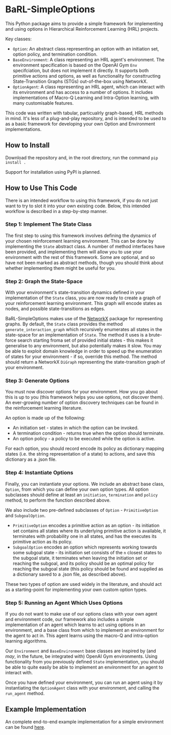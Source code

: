 # BaRL-SimpleOptions

This Python package aims to provide a simple framework for implementing and using options in Hierarchical Reinforcement Learning (HRL) projects.

Key classes:

- `Option`: An abstract class representing an option with an initiation set, option policy, and termination condition.
- `BaseEnvironment`: A class representing an HRL agent's environment. The environment specification is based on the OpenAI Gym `Env` specifciation, but does not implement it directly. It supports both primitive actions and options, as well as functionality for consttructing State-Transition Graphs (STGs) out-of-the-box using NetworkX.
- `OptionAgent`: A class representing an HRL agent, which can interact with its environment and has access to a number of options. It includes implementations of Macro-Q Learning and Intra-Option learning, with many customisable features.

This code was written with tabular, particualrly graph-based, HRL methods in mind. It's less of a plug-and-play repository, and is intended to be used to as a basic framework for developing your own Option and Environment implementations.

## How to Install

Download the repository and, in the root directory, run the command `pip install .`

Support for installation using PyPI is planned.

## How to Use This Code

There is an intended workflow to using this framework, if you do not just want to try to slot it into your own existing code. Below, this intended workflow is described in a step-by-step manner.

### Step 1: Implement The State Class

The first step to using this framework involves defining the dynamics of your chosen reinforcement learning environment. This can be done by implementing the `State` abstract class. A number of method interfaces have been provided, and implementing them will allow you to use your environment with the rest of this framework. Some are optional, and so have not been marked as abstract methods, though you should think about whether implementing them might be useful for you.

### Step 2: Graph the State-Space

With your environment's state-transition dynamics defined in your implementation of the `State` class, you are now ready to create a graph of your reinforcement learning environment. This graph will encode states as nodes, and possible state-transitions as edges.

BaRL-SimpleOptions makes use of the [NetworkX](https://networkx.github.io/) package for representing graphs. By default, the `State` class provides the method `generate_interaction_graph` which recursively enumerates all states in the state-space for an implementation of `State`. The method it uses is a brute-force search starting froma  set of provided initial states - this makes it generalise to any environment, but also potentially makes it slow. You may be able to exploit domain knowledge in order to speed up the enumeration of states for your environment - if so, override this method. The method should return a NetworkX `DiGraph` representing the state-transition graph of your environment.

### Step 3: Generate Options

You must now discover options for your environment. How you go about this is up to you (this framework helps you use options, not discover them). An ever-growing number of option discovery techniques can be found in the reinforcement learning literature.

An option is made up of the following:

- An initiation set - states in which the option can be invoked.
- A termination condition - returns true when the option should terminate.
- An option policy - a policy to be executed while the option is active.

For each option, you should record encode its policy as dictionary mapping states (i.e. the string representation of a state) to actions, and save this dictionary as a .json file.

### Step 4: Instantiate Options

Finally, you can instantiate your options. We include an abstract base class, `Option`, from which you can define your own option types. All option subclasses should define at least an `initiation`, `termination` and `policy` method, to perform the function described above.

We also include two pre-defined subclasses of `Option` - `PrimitiveOption` and `SubgoalOption`.

- `PrimitiveOption` encodes a primitive action as an option - its initiation set contains all states where its underlying primitive action is available, it terminates with probability one in all states, and has the executes its primitive action as its policy.
- `SubgoalOption` encodes an option which represents working towards some subgoal state - its initiation set consists of the `n` closest states to the subgoal state, it terminates when leaving the initiation set or reaching the subgoal, and its policy should be an optimal policy for reaching the subgoal state (this policy should be found and supplied as a dictionary  saved to a .json file, as described above).

These two types of option are used widely in the literature, and should act as a starting-point for implementing your own custom option types.

### Step 5: Running an Agent Which Uses Options

If you do not want to make use of our options class with your own agent and environment code, our framework also includes a simple implementation of an agent which learns to act using options in an environment, and a base class from which to implement an environment for the agent to act in. This agent learns using the macro-Q and intra-option learning algorithms.

Our `Environment` and `BaseEnvironment` base classes are inspired by (and *may*, in the future, be integrated with) OpenAI Gym environments. Using functionality from you previously defined `State` implementation, you should be able to quite easily be able to implement an environment for an agent to interact with.

Once you have defined your environment, you can run an agent using it by instantiating the `OptionAgent` class with your environment, and calling the `run_agent` method.

## Example Implementation

An complete end-to-end example implementation for a simple environment can be found [here](https://github.com/Ueva/BaRL-SimpleOptions/tree/master/example).
